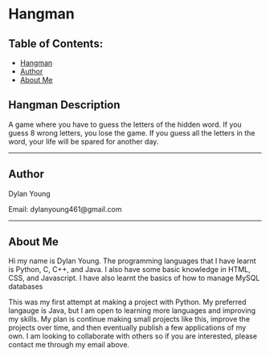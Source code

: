# Hangman



## Table of Contents: 
- [Hangman](#hangman-description)
- [Author](#author)
- [About Me](#about-me)

## Hangman Description
<p>
A game where you have to guess the letters of the hidden word. If you guess 8 wrong letters, you lose the game. If you guess all the letters in the word, your life will be spared for another day.
</p>
<hr>

## Author
<p>
    Dylan Young
</p>
<p>
    Email: dylanyoung461@gmail.com
</p>
<hr>

## About Me
<p>Hi my name is Dylan Young. The programming languages that I have learnt is Python, C, C++, and Java. I also have some basic knowledge in HTML, CSS, and Javascript. I have also learnt the basics of how to manage MySQL databases</p>
<p>This was my first attempt at making a project with Python. My preferred langauge is Java, but I am open to learning more languages and improving my skills. My plan is continue making small projects like this, improve the projects over time, and then eventually publish a few applications of my own. I am looking to collaborate with others so if you are interested, please contact me through my email above.</p>
